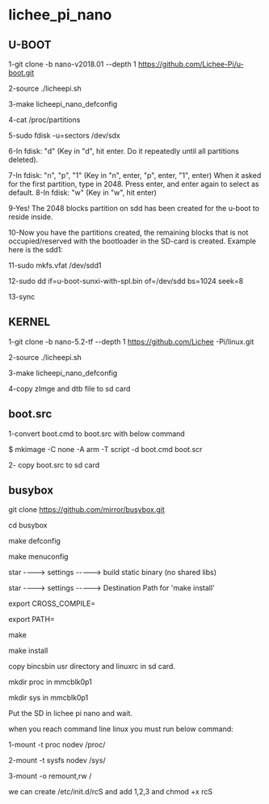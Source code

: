 # lichee_pi_nano

## U-BOOT

 1-git clone -b nano-v2018.01 --depth 1 https://github.com/Lichee-Pi/u-boot.git 
 
 2-source ./licheepi.sh 
 
 3-make licheepi_nano_defconfig
 
 4-cat /proc/partitions
 
 5-sudo fdisk -u=sectors /dev/sdx
 
 6-In fdisk:  "d" (Key in "d", hit enter. Do it repeatedly until all partitions deleted).
 
 7-In fdisk: "n", "p", "1" (Key in "n", enter, "p", enter, "1", enter)
When it asked for the first partition, type in 2048. Press enter, and enter again to select as default.
 8-In fdisk: "w" (Key in "w", hit enter)
 
 9-Yes! The 2048 blocks partition on sdd has been created for the u-boot to reside inside.
 
 10-Now you have the partitions created, the remaining blocks that is not occupied/reserved with the bootloader in the SD-card is created. Example here is   the sdd1:  

11-sudo mkfs.vfat /dev/sdd1

12-sudo dd if=u-boot-sunxi-with-spl.bin of=/dev/sdd bs=1024 seek=8

13-sync

## KERNEL
1-git clone -b nano-5.2-tf --depth 1 https://github.com/Lichee -Pi/linux.git

2-source ./licheepi.sh

3-make licheepi_nano_defconfig

4-copy zImge and dtb file to sd card


## boot.src

1-convert boot.cmd to boot.src with below command

$ mkimage -C none -A arm -T script -d boot.cmd boot.scr

2- copy boot.src to sd card

## busybox

git clone https://github.com/mirror/busybox.git

cd busybox

make defconfig

make menuconfig

star ----> settings -----> build static binary (no shared libs)

star ----> settings -----> Destination Path for 'make install'

export CROSS_COMPILE=

export PATH=

make 

make install 

copy bincsbin usr directory and linuxrc in sd card.

mkdir proc in  mmcblk0p1 

mkdir sys  in  mmcblk0p1

Put the SD in lichee pi nano and wait.

when you reach command line linux you must run below command:

1-mount -t proc  nodev /proc/

2-mount -t sysfs nodev /sys/

3-mount -o remount,rw / 

we can create /etc/init.d/rcS and add 1,2,3 and chmod +x rcS



